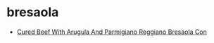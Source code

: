 # bresaola

 * [Cured Beef With Arugula And Parmigiano Reggiano Bresaola Con ](../../index/c/cured-beef-with-arugula-and-parmigiano-reggiano-bresaola-con-.json)
